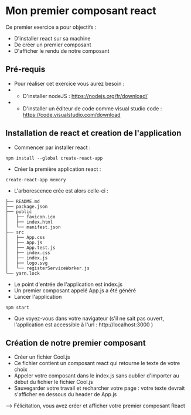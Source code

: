 # Mon premier composant react 

Ce premier exercice a pour objectifs : 
* D'installer react sur sa machine 
* De créer un premier composant 
* D'afficher le rendu de notre composant

## Pré-requis
* Pour réaliser cet exercice vous aurez besoin :
* * D'installer nodeJS : https://nodejs.org/fr/download/
* * D'installer un éditeur de code comme visual studio code : https://code.visualstudio.com/download 

## Installation de react et creation de l'application
* Commencer par installer react : 
```
npm install --global create-react-app
```
* Créer la première application react :
```
create-react-app memory
```
- L'arborescence crée est alors celle-ci :
```
├── README.md
├── package.json
├── public
│   ├── favicon.ico
│   ├── index.html
│   └── manifest.json
├── src
│   ├── App.css
│   ├── App.js
│   ├── App.test.js
│   ├── index.css
│   ├── index.js
│   ├── logo.svg
│   └── registerServiceWorker.js
└── yarn.lock
```
* Le point d'entrée de l'application est index.js
* Un premier composant appelé App.js a été généré
* Lancer l'application
```
npm start
```
* Que voyez-vous dans votre navigateur (s'il ne sait pas ouvert, l'application est accessible à l'url : http://localhost:3000 )

## Création de notre premier composant
* Créer un fichier Cool.js
* Ce fichier contient un composant react qui retourne le texte de votre choix 
* Appeler votre composant dans le index.js sans oublier d'importer au début du fichier le fichier Cool.js
* Sauvegarder votre travail et recharcher votre page : votre texte devrait s'afficher en dessous du header de App.js


--> Félicitation, vous avez créer et afficher votre premier composant React